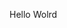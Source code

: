 Hello Wolrd





























































































































































































































































































































































































































































































































































































































































































































































































































































































































































































































































































































































































































































































































































































































































































































































































































































































































































































































































































































































































































































































































































































































































































































































































































































































































































































































































































































































































































































































































































































































































































































































































































































































































































































































































































